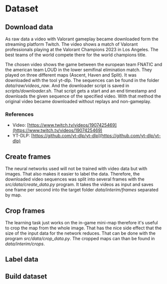 # Dataset

## Download data

As raw data a video with Valorant gameplay became downloaded form the streaming platform Twitch. The video shows a 
match of Valorant professionals playing at the Valorant Champions 2023 in Los Angeles. The best teams of the world 
compete there for the world champions title.

The chosen video shows the game between the european team FNATIC and the american team LOUD in the lower semifinal 
elimination match. They played on three different maps (Ascent, Haven and Split). It was downloaded with the tool 
yt-dlp. The sequences can be found in the folder *data/raw/videos_raw*. And the downloader script is saved in
*scripts/downloader.sh*. That script gets a start and an end timestamp and downloads the given sequence of the
specified video. With that method the original video became downloaded without replays and non-gameplay.

### References

* Video: [https://www.twitch.tv/videos/1907425469](https://www.twitch.tv/videos/1907425469)
* YT-DLP: [https://github.com/yt-dlp/yt-dlp](https://github.com/yt-dlp/yt-dlp)

## Create frames

The neural networks used will not be trained with video data but with images. That also makes it easier to label the 
data. Therefore, the downloaded video sequences was split into several frames with the *src/data/create_data.py* 
program. It takes the videos as input and saves one frame per second into the target folder *data/interim/frames* 
separated by map. 

## Crop frames

The learning task just works on the in-game mini-map therefore it's useful to crop the map from the whole image. 
That has the nice side effect that the size of the input data for the network reduces. That can be done with the 
program *src/data/crop_data.py*. The cropped maps can than be found in *data/interim/crops*.

## Label data

## Build dataset
